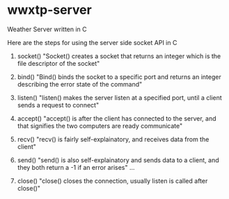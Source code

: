 wwxtp-server
============

Weather Server written in C

Here are the steps for using the server side socket API in C

1. socket() "Socket() creates a socket that returns an integer which is the file descriptor of the socket"

2. bind() "Bind() binds the socket to a specific port and returns an integer describing the error state of the command"

3. listen() "listen() makes the server listen at a specified port, until a client sends a request to connect"

4. accept() "accept() is after the client has connected to the server, and that signifies the two computers are ready communicate"

5. recv() "recv() is fairly self-explainatory, and receives data from the client"

6. send() "send() is also self-explainatory and sends data to a client, and they both return a -1 if an error arises"
...

7. close() "close() closes the connection, usually listen is called after close()"